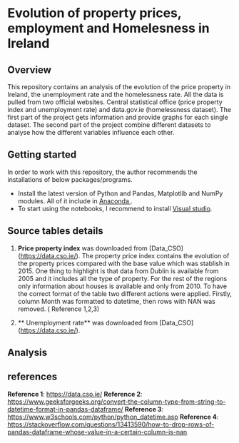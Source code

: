 # Evolution of property prices, employment and Homelesness in Ireland 

## Overview

This repository contains an analysis of the evolution of the price property in Ireland, the unemployment rate and the homelessness rate.
All the data is pulled from two official websites. Central statistical office (price property index and unemployment rate) and data.gov.ie (homelessness dataset).
The first part of the project gets information and provide graphs for each single dataset. The second part of the project combine different datasets to analyse how the different variables influence each other.

## Getting started

In order to work with this repository, the author recommends the installations of below packages/programs.

*	Install the latest version of Python and Pandas, Matplotlib and NumPy modules. All of it include in  [Anaconda ]( https://www.anaconda.com/download/). 
*   To start using the notebooks, I recommend to install [Visual studio](https://visualstudio.microsoft.com/downloads/). 

## Source tables details

1) **Price property index** was downloaded from [Data_CSO]
(https://data.cso.ie/). The property price index contains the evolution of the property prices compared with the base value which was stablish in 2015. One thing to highlight is that data from Dublin is available from 2005 and it includes all the type of property. For the rest of the regions only information about houses is available and only from 2010. To have the correct format of the table two different actions were applied. Firstly, column Month was formatted to datetime, then rows with NAN was removed. ( Reference 1,2,3)

2) ** Unemployment rate** was downloaded from [Data_CSO]
(https://data.cso.ie/).

## Analysis

## references

**Reference 1**: https://data.cso.ie/
**Reference 2**: https://www.geeksforgeeks.org/convert-the-column-type-from-string-to-datetime-format-in-pandas-dataframe/
**Reference 3**: https://www.w3schools.com/python/python_datetime.asp
**Reference 4**: https://stackoverflow.com/questions/13413590/how-to-drop-rows-of-pandas-dataframe-whose-value-in-a-certain-column-is-nan



